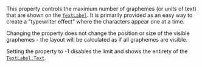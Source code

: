 This property controls the maximum number of graphemes (or units of text)
that are shown on the [`TextLabel`](https://create.roblox.com/docs/reference/engine/classes/TextLabel). It is primarily provided as an
easy way to create a "typewriter effect" where the characters appear one
at a time.

Changing the property does not change the position or size of the visible
graphemes - the layout will be calculated as if all graphemes are visible.

Setting the property to -1 disables the limit and shows the entirety of
the [`TextLabel.Text`](https://create.roblox.com/docs/reference/engine/classes/TextLabel#Text).